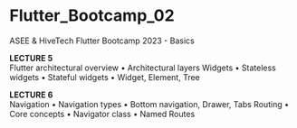 # Flutter_Bootcamp_02
 ASEE & HiveTech Flutter Bootcamp 2023 - Basics

<b>LECTURE 5</b><br/>
Flutter architectural overview
• Architectural layers
Widgets
• Stateless widgets
• Stateful widgets
• Widget, Element, Tree

<b>LECTURE 6</b><br/>
Navigation
• Navigation types
• Bottom navigation, Drawer, Tabs
Routing
• Core concepts
• Navigator class
• Named Routes
